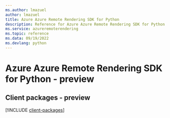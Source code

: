 ```yaml
---
ms.author: lmazuel
author: lmazuel
title: Azure Azure Remote Rendering SDK for Python
description: Reference for Azure Azure Remote Rendering SDK for Python
ms.service: azureremoterendering
ms.topic: reference
ms.data: 09/19/2022
ms.devlang: python
---
```

# Azure Azure Remote Rendering SDK for Python - preview

## Client packages - preview
[!INCLUDE [client-packages](azure-remote-rendering-client-index.md)]